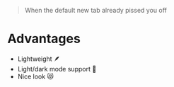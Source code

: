 > When the default new tab already pissed you off


# Advantages

- Lightweight 🪶
- Light/dark mode support 💅
- Nice look 😻
